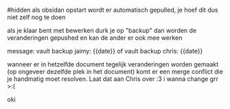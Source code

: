 #hidden 
als obsidan opstart wordt er automatisch gepulled, je hoef dit dus niet zelf nog te doen

als je klaar bent met bewerken durk je op "backup" dan worden de veranderingen gepushed en kan de ander er ook mee werken

message: vault backup jaimy: {{date}} of vault backup chris: {{date}}

wanneer er in hetzelfde document tegelijk veranderingen worden gemaakt (op ongeveer dezelfde plek in het document) komt er een merge conflict die je handmatig moet resolven. Laat dat aan Chris over :3
i wanna change grr >:(

oki